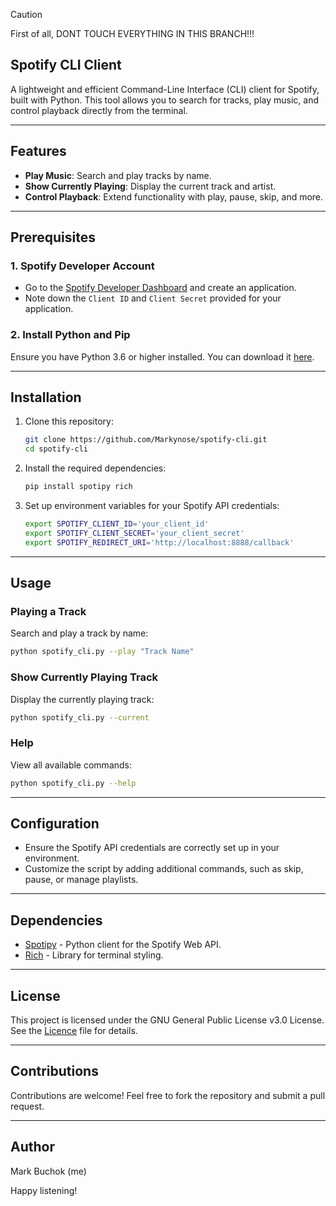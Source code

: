 > [!CAUTION]
> First of all, DONT TOUCH EVERYTHING IN THIS BRANCH!!!

## Spotify CLI Client

A lightweight and efficient Command-Line Interface (CLI) client for Spotify, built with Python. This tool allows you to search for tracks, play music, and control playback directly from the terminal.

---

## Features

- **Play Music**: Search and play tracks by name.
- **Show Currently Playing**: Display the current track and artist.
- **Control Playback**: Extend functionality with play, pause, skip, and more.

---

## Prerequisites

### 1. Spotify Developer Account

- Go to the [Spotify Developer Dashboard](https://developer.spotify.com/dashboard/) and create an application.
- Note down the `Client ID` and `Client Secret` provided for your application.

### 2. Install Python and Pip

Ensure you have Python 3.6 or higher installed. You can download it [here](https://www.python.org/downloads/).

---

## Installation

1. Clone this repository:
   ```bash
   git clone https://github.com/Markynose/spotify-cli.git
   cd spotify-cli
   ```

2. Install the required dependencies:
   ```bash
   pip install spotipy rich
   ```

3. Set up environment variables for your Spotify API credentials:
   ```bash
   export SPOTIFY_CLIENT_ID='your_client_id'
   export SPOTIFY_CLIENT_SECRET='your_client_secret'
   export SPOTIFY_REDIRECT_URI='http://localhost:8888/callback'
   ```

---

## Usage

### Playing a Track

Search and play a track by name:
```bash
python spotify_cli.py --play "Track Name"
```

### Show Currently Playing Track

Display the currently playing track:
```bash
python spotify_cli.py --current
```

### Help

View all available commands:
```bash
python spotify_cli.py --help
```

---

## Configuration

- Ensure the Spotify API credentials are correctly set up in your environment.
- Customize the script by adding additional commands, such as skip, pause, or manage playlists.

---

## Dependencies

- [Spotipy](https://spotipy.readthedocs.io/) - Python client for the Spotify Web API.
- [Rich](https://rich.readthedocs.io/) - Library for terminal styling.

---

## License

This project is licensed under the GNU General Public License v3.0 License. See the [Licence](LICENSE) file for details.

---

## Contributions

Contributions are welcome! Feel free to fork the repository and submit a pull request.

---

## Author

Mark Buchok (me)

Happy listening!
